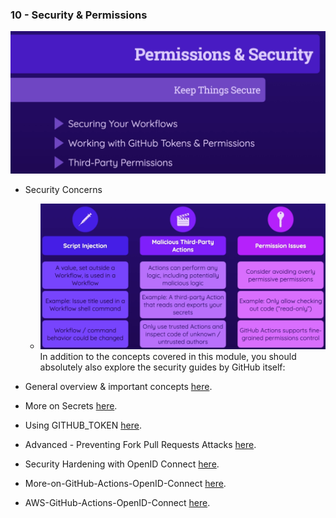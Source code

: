 ### 10 - Security & Permissions

![about section](./imgs/about-section.png)

- Security Concerns
  - ![Security Concerns](./imgs/SecurityConcerns.png)
In addition to the concepts covered in this module, you should absolutely also explore the security guides by GitHub itself:

- General overview & important concepts [here](https://docs.github.com/en/actions/security-guides/security-hardening-for-github-actions).
- More on Secrets [here](https://docs.github.com/en/actions/security-guides/encrypted-secrets).
- Using GITHUB_TOKEN [here](https://docs.github.com/en/actions/security-guides/automatic-token-authentication).
- Advanced - Preventing Fork Pull Requests Attacks [here](https://securitylab.github.com/research/github-actions-preventing-pwn-requests/).
- Security Hardening with OpenID Connect [here](https://docs.github.com/en/actions/deployment/security-hardening-your-deployments/about-security-hardening-with-openid-connect).
- More-on-GitHub-Actions-OpenID-Connect [here](https://docs.github.com/en/actions/deployment/security-hardening-your-deployments/about-security-hardening-with-openid-connect).
- AWS-GitHub-Actions-OpenID-Connect [here](https://docs.github.com/en/actions/deployment/security-hardening-your-deployments/configuring-openid-connect-in-amazon-web-services).

